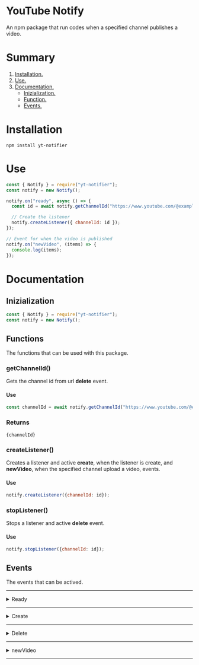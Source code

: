 # YouTube Notify

An npm package that run codes when a specified channel publishes a video.

# Summary
1. [ Installation. ](#installation)
2. [ Use. ](#usage)
3. [ Documentation. ](#docs)
    - [ Inizialization. ](#inizialization)
    - [ Function. ](#functions)
    - [ Events. ](#events)

<a name='installation'></a>
# Installation

```
npm install yt-notifier
```

<a name='usage'></a>
# Use

```javascript
const { Notify } = require("yt-notifier");
const notify = new Notify();

notify.on("ready", async () => {
  const id = await notify.getChannelId("https://www.youtube.com/@example"); // Youtube channel url

  // Create the listener
  notify.createListener({ channelId: id });
});

// Event for when the video is published
notify.on("newVideo", (items) => {
  console.log(items);
});
```

<a name='docs'></a>
# Documentation
<a name='inizialization'></a>
## Inizialization
```javascript
const { Notify } = require("yt-notifier");
const notify = new Notify(); 
```

<a name='functions'></a>
## Functions
The functions that can be used with this package.

### getChannelId()
Gets the channel id from url **delete** event.

#### Use
```javascript
const channelId = await notify.getChannelId("https://www.youtube.com/@example");
```

### Returns
```
{channelId}
```

### createListener()
Creates a listener and active **create**, when the listener is create, and **newVideo**, when the specified channel upload a video, events.

#### Use
```javascript
notify.createListener({channelId: id});
```

### stopListener()
Stops a listener and active **delete** event.

#### Use
```javascript
notify.stopListener({channelId: id});
```

<a name='events'></a>
## Events
The events that can be actived.

---
<details><summary>Ready</summary>

---
This event is only active when instance is **ready**.

### Use
```javascript
notify.on('ready', () => {
  ...
});
```

### Returns
```
null
```

### Example
```javascript
const { Notify } = require('yt-notifier');
const notify = new Notify();

notify.on('ready', async (i) => {
  console.log(i);
});
```

</details>

---
<details><summary>Create</summary>

---
This event is activated when a new listener is **created**.

### Use
```javascript
notify.on('create', (n) => {
  ...
});
```

### Returns
```
{n.channelId}
```

### Exaple
```javascript
const { Notify } = require('yt-notifier');
const notify = new Notify();

notify.createListener({ channelId: id });

...

notify.on('create', (n) => {
  console.log(n.channelId);
});
```

</details>

---
<details><summary>Delete</summary>

---
This event is activated when a listener is **deleted**.

### Use
```javascript
notify.on('delete', (n) => {
  ...
});
```

### Returns
```
{n.channelId}
```

### Exaple
```javascript
const { Notify } = require('yt-notifier');
const notify = new Notify();

notify.stopListener({ channelId: id });

...

notify.on('delete', (n) => {
  console.log(n.channelId);
});
```

</details>

---
<details><summary>newVideo</summary>

---
This event is activated when a cahnnel publish a **new video**.

### Use
```javascript
notify.on('newVideo', (items) => {
  ...
});
```

### Returns
```
{items}
```

### Exaple
```javascript
const { Notify } = require('yt-notifier');
const notify = new Notify();

notify.createListener({ channelId: id });

...

notify.on('newVideo', (items) => {
  console.log(items);
});
```

</details>

---
